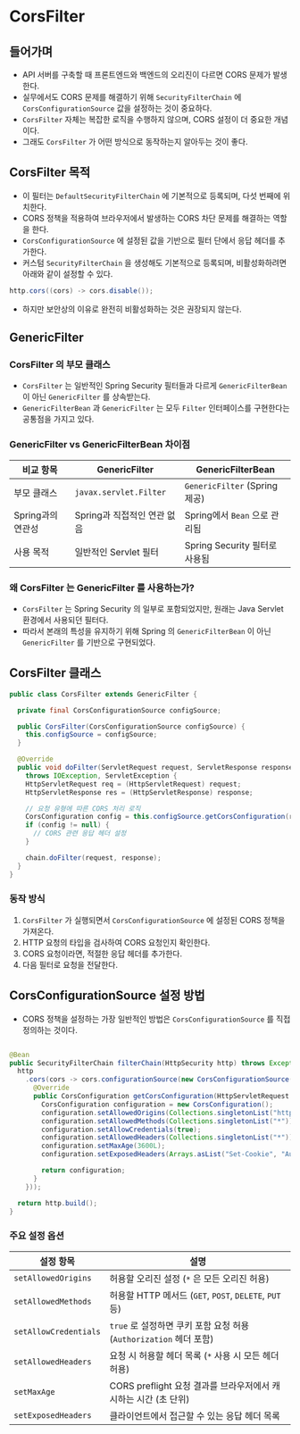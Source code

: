 # CorsFilter

## 들어가며

- API 서버를 구축할 때 프론트엔드와 백엔드의 오리진이 다르면 CORS 문제가 발생한다.
- 실무에서도 CORS 문제를 해결하기 위해 `SecurityFilterChain` 에 `CorsConfigurationSource` 값을 설정하는 것이 중요하다.
- `CorsFilter` 자체는 복잡한 로직을 수행하지 않으며, CORS 설정이 더 중요한 개념이다.
- 그래도 `CorsFilter` 가 어떤 방식으로 동작하는지 알아두는 것이 좋다.

## CorsFilter 목적

- 이 필터는 `DefaultSecurityFilterChain` 에 기본적으로 등록되며, 다섯 번째에 위치한다.
- CORS 정책을 적용하여 브라우저에서 발생하는 CORS 차단 문제를 해결하는 역할을 한다.
- `CorsConfigurationSource` 에 설정된 값을 기반으로 필터 단에서 응답 헤더를 추가한다.
- 커스텀 `SecurityFilterChain` 을 생성해도 기본적으로 등록되며, 비활성화하려면 아래와 같이 설정할 수 있다.

```java
http.cors((cors) -> cors.disable());
```

- 하지만 보안상의 이유로 완전히 비활성화하는 것은 권장되지 않는다.

## GenericFilter

### CorsFilter 의 부모 클래스

- `CorsFilter` 는 일반적인 Spring Security 필터들과 다르게 `GenericFilterBean` 이 아닌 `GenericFilter` 를 상속받는다.
- `GenericFilterBean` 과 `GenericFilter` 는 모두 `Filter` 인터페이스를 구현한다는 공통점을 가지고 있다.

### GenericFilter vs GenericFilterBean 차이점

| 비교 항목        | GenericFilter          | GenericFilterBean           |
|--------------|------------------------|-----------------------------|
| 부모 클래스       | `javax.servlet.Filter` | `GenericFilter` (Spring 제공) |
| Spring과의 연관성 | Spring과 직접적인 연관 없음     | Spring에서 `Bean` 으로 관리됨      |
| 사용 목적        | 일반적인 Servlet 필터        | Spring Security 필터로 사용됨     |

### 왜 CorsFilter 는 GenericFilter 를 사용하는가?

- `CorsFilter` 는 Spring Security 의 일부로 포함되었지만, 원래는 Java Servlet 환경에서 사용되던 필터다.
- 따라서 본래의 특성을 유지하기 위해 Spring 의 `GenericFilterBean` 이 아닌 `GenericFilter` 를 기반으로 구현되었다.

## CorsFilter 클래스

```java
public class CorsFilter extends GenericFilter {

  private final CorsConfigurationSource configSource;

  public CorsFilter(CorsConfigurationSource configSource) {
    this.configSource = configSource;
  }

  @Override
  public void doFilter(ServletRequest request, ServletResponse response, FilterChain chain)
    throws IOException, ServletException {
    HttpServletRequest req = (HttpServletRequest) request;
    HttpServletResponse res = (HttpServletResponse) response;

    // 요청 유형에 따른 CORS 처리 로직
    CorsConfiguration config = this.configSource.getCorsConfiguration(req);
    if (config != null) {
      // CORS 관련 응답 헤더 설정
    }

    chain.doFilter(request, response);
  }
}
```

### 동작 방식

1. `CorsFilter` 가 실행되면서 `CorsConfigurationSource` 에 설정된 CORS 정책을 가져온다.
2. HTTP 요청의 타입을 검사하여 CORS 요청인지 확인한다.
3. CORS 요청이라면, 적절한 응답 헤더를 추가한다.
4. 다음 필터로 요청을 전달한다.

## CorsConfigurationSource 설정 방법

- CORS 정책을 설정하는 가장 일반적인 방법은 `CorsConfigurationSource` 를 직접 정의하는 것이다.

```java

@Bean
public SecurityFilterChain filterChain(HttpSecurity http) throws Exception {
  http
    .cors(cors -> cors.configurationSource(new CorsConfigurationSource() {
      @Override
      public CorsConfiguration getCorsConfiguration(HttpServletRequest request) {
        CorsConfiguration configuration = new CorsConfiguration();
        configuration.setAllowedOrigins(Collections.singletonList("http://localhost:3000"));
        configuration.setAllowedMethods(Collections.singletonList("*"));
        configuration.setAllowCredentials(true);
        configuration.setAllowedHeaders(Collections.singletonList("*"));
        configuration.setMaxAge(3600L);
        configuration.setExposedHeaders(Arrays.asList("Set-Cookie", "Authorization"));

        return configuration;
      }
    }));

  return http.build();
}
```

### 주요 설정 옵션

| 설정 항목                 | 설명                                                |
|-----------------------|---------------------------------------------------|
| `setAllowedOrigins`   | 허용할 오리진 설정 (`*` 은 모든 오리진 허용)                      |
| `setAllowedMethods`   | 허용할 HTTP 메서드 (`GET`, `POST`, `DELETE`, `PUT` 등)   |
| `setAllowCredentials` | `true` 로 설정하면 쿠키 포함 요청 허용 (`Authorization` 헤더 포함) |
| `setAllowedHeaders`   | 요청 시 허용할 헤더 목록 (`*` 사용 시 모든 헤더 허용)                |
| `setMaxAge`           | CORS preflight 요청 결과를 브라우저에서 캐시하는 시간 (초 단위)       |
| `setExposedHeaders`   | 클라이언트에서 접근할 수 있는 응답 헤더 목록                         |
